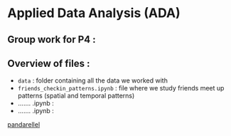 # Applied Data Analysis (ADA)
## Group work for P4 :


## Overview of files :
- `data` : folder containing all the data we worked with
- `friends_checkin_patterns.ipynb` : file where we study friends meet up patterns (spatial and temporal patterns)
- ....... .ipynb :
- ....... .ipynb :



[pandarellel](https://pypi.org/project/pandarallel/)
